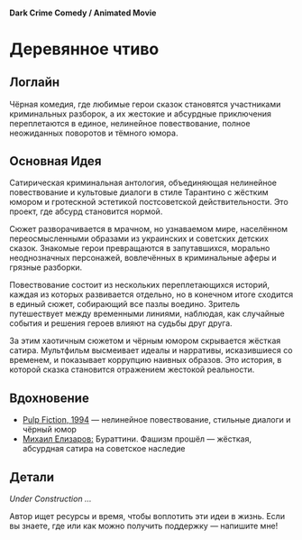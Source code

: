 #### Dark Crime Comedy / Animated Movie

# Деревянное чтиво

## Логлайн

Чёрная комедия, где любимые герои сказок становятся участниками криминальных разборок, а их жестокие и абсурдные приключения переплетаются в единое, нелинейное повествование, полное неожиданных поворотов и тёмного юмора.

## Основная Идея

Сатирическая криминальная антология, объединяющая нелинейное повествование и культовые диалоги в стиле Тарантино с жёстким юмором и гротескной эстетикой постсоветской действительности. Это проект, где абсурд становится нормой.

Сюжет разворачивается в мрачном, но узнаваемом мире, населённом переосмысленными образами из украинских и советских детских сказок. Знакомые герои превращаются в запутавшихся, морально неоднозначных персонажей, вовлечённых в криминальные аферы и грязные разборки.

Повествование состоит из нескольких переплетающихся историй, каждая из которых развивается отдельно, но в конечном итоге сходится в единый сюжет, собирающий все пазлы воедино. Зритель путешествует между временными линиями, наблюдая, как случайные события и решения героев влияют на судьбы друг друга.

За этим хаотичным сюжетом и чёрным юмором скрывается жёсткая сатира. Мультфильм высмеивает идеалы и нарративы, исказившиеся со временем, и показывает коррупцию наивных образов. Это история, в которой сказка становится отражением жестокой реальности.

## Вдохновение

- [Pulp Fiction, 1994](https://www.imdb.com/title/tt0110912/) — нелинейное повествование, стильные диалоги и чёрный юмор
- [Михаил Елизаров:](https://neolurk.org/wiki/%D0%9C%D0%B8%D1%85%D0%B0%D0%B8%D0%BB_%D0%95%D0%BB%D0%B8%D0%B7%D0%B0%D1%80%D0%BE%D0%B2) Бураттини. Фашизм прошёл — жёсткая, абсурдная сатира на советское наследие

## Детали

*Under Construction …*

Автор ищет ресурсы и время, чтобы воплотить эти идеи в жизнь. Если вы знаете, где или как можно получить поддержку — напишите мне!